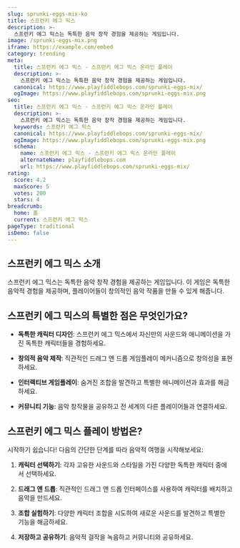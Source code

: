 ```yaml
---
slug: sprunki-eggs-mix-ko
title: 스프런키 에그 믹스
description: >-
  스프런키 에그 믹스는 독특한 음악 창작 경험을 제공하는 게임입니다.
image: /sprunki-eggs-mix.png
iframe: https://example.com/embed
category: trending
meta:
  title: 스프런키 에그 믹스 - 스프런키 에그 믹스 온라인 플레이
  description: >-
    스프런키 에그 믹스는 독특한 음악 창작 경험을 제공하는 게임입니다.
  canonical: https://www.playfiddlebops.com/sprunki-eggs-mix/
  ogImage: https://www.playfiddlebops.com/sprunki-eggs-mix.png
seo:
  title: 스프런키 에그 믹스 - 스프런키 에그 믹스 온라인 플레이
  description: >-
    스프런키 에그 믹스는 독특한 음악 창작 경험을 제공하는 게임입니다.
  keywords: 스프런키 에그 믹스
  canonical: https://www.playfiddlebops.com/sprunki-eggs-mix/
  ogImage: https://www.playfiddlebops.com/sprunki-eggs-mix.png
  schema:
    name: 스프런키 에그 믹스 - 스프런키 에그 믹스 온라인 플레이
    alternateName: playfiddlebops.com
    url: https://www.playfiddlebops.com/sprunki-eggs-mix/
rating:
  score: 4.2
  maxScore: 5
  votes: 200
  stars: 4
breadcrumb:
  home: 홈
  current: 스프런키 에그 믹스
pageType: traditional
isDemo: false
---
```


## 스프런키 에그 믹스 소개

스프런키 에그 믹스는 독특한 음악 창작 경험을 제공하는 게임입니다. 이 게임은 독특한 음악적 경험을 제공하며, 플레이어들이 창의적인 음악 작품을 만들 수 있게 해줍니다.

## 스프런키 에그 믹스의 특별한 점은 무엇인가요?

- **독특한 캐릭터 디자인**: 스프런키 에그 믹스에서 자신만의 사운드와 애니메이션을 가진 독특한 캐릭터들을 경험하세요.

- **창의적 음악 제작**: 직관적인 드래그 앤 드롭 게임플레이 메커니즘으로 창의성을 표현하세요.

- **인터랙티브 게임플레이**: 숨겨진 조합을 발견하고 특별한 애니메이션과 효과를 해금하세요.

- **커뮤니티 기능**: 음악 창작물을 공유하고 전 세계의 다른 플레이어들과 연결하세요.

## 스프런키 에그 믹스 플레이 방법은?

시작하기 쉽습니다! 다음의 간단한 단계를 따라 음악적 여행을 시작해보세요:

1. **캐릭터 선택하기**: 각자 고유한 사운드와 스타일을 가진 다양한 독특한 캐릭터 중에서 선택하세요.

1. **드래그 앤 드롭**: 직관적인 드래그 앤 드롭 인터페이스를 사용하여 캐릭터를 배치하고 음악을 만드세요.

1. **조합 실험하기**: 다양한 캐릭터 조합을 시도하여 새로운 사운드를 발견하고 특별한 기능을 해금하세요.

1. **저장하고 공유하기**: 음악적 걸작을 녹음하고 커뮤니티와 공유하세요.
